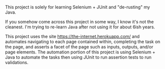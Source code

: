 This project is solely for learning Selenium + JUnit and "de-rusting" my Java.

If you somehow come across this project in some way, I know it's not the cleanest. I'm trying to re-learn Java after not using it for about 6ish years.

This project uses the site https://the-internet.herokuapp.com/ and automates navigating to each page contained within, completing the task on the page, and asserts a facet of the page such as inputs, outputs, and/or page elements.
The automation portion of this project is using Selenium + Java to automate the tasks then using JUnit to run assertion tests to run validations.
